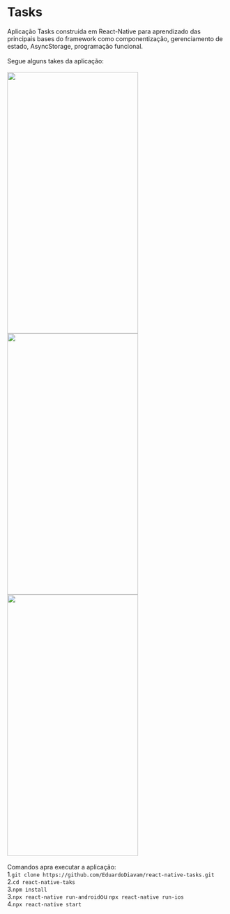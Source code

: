 # Tasks
Aplicação Tasks construida em React-Native para aprendizado das principais bases do framework como componentização, gerenciamento de estado, AsyncStorage, programação funcional.\
\
Segue alguns takes da aplicação:\
\
<img src="https://user-images.githubusercontent.com/43859382/97783202-ee1d8380-1b74-11eb-9fad-ea54001e214e.jpg" width="300" height="600"> <img src="https://user-images.githubusercontent.com/43859382/97783207-f1b10a80-1b74-11eb-861c-8342c0569755.jpg" width="300" height="600"> <img src="https://user-images.githubusercontent.com/43859382/97783208-f37ace00-1b74-11eb-8e12-93c4a229f950.jpg" width="300" height="600">
\
\
Comandos apra executar a aplicação:\
1.`git clone https://github.com/EduardoDiavam/react-native-tasks.git`\
2.`cd react-native-taks`\
3.`npm install`\
3.`npx react-native run-android`ou `npx react-native run-ios`\
4.`npx react-native start`

